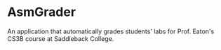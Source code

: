 # AsmGrader

An application that automatically grades students' labs for Prof. Eaton's CS3B course at Saddleback College.
